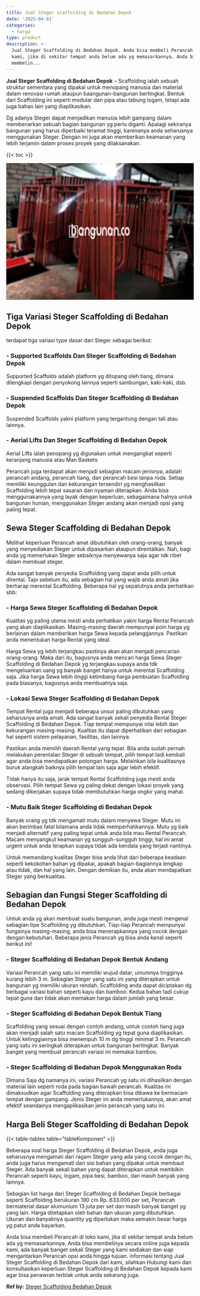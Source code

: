 ```yaml
---
title: Jual Steger Scaffolding di Bedahan Depok
date: '2025-04-01'
categories:
  - harga
type: product
description: >-
  Jual Steger Scaffolding di Bedahan Depok. Anda bisa membeli Perancah di toko
  kami, jika di sekitar tempat anda belum ada yg memasarkannya. Anda bisa
  membelin...
---
```


**Jual Steger Scaffolding di Bedahan Depok** – Scaffolding ialah sebuah struktur sementara yang dipakai untuk menopang manusia dan material dalam renovasi rumah ataupun baangunan-bangunan bertingkat. Bentuk dari Scaffolding ini seperti modular dan pipa atau tabung logam, tetapi ada juga bahan lain yang diaplikasikan.

Dg adanya Steger dapat menjadikan manusia lebih gampang dalam membenarkan sebuah bagian bangunan yg perlu diganti. Apalagi sekiranya bangunan yang harus diperbaiki teramat tinggi, karenanya anda seharusnya menggunakan Steger. Dengan ini juga akan memberikan keamanan yang lebih terjamin dalam proses proyek yang dilaksanakan.

{{< toc >}}

![Jual Steger Scaffolding di Bedahan Depok](/images/sewa-scaffolding-steger-05.png)

## Tiga Variasi Steger Scaffolding di Bedahan Depok

terdapat tiga variasi type dasar dari Steger sebagai berikut:

### \- Supported Scaffolds Dan Steger Scaffolding di Bedahan Depok

Supported Scaffolds adalah platform yg ditopang oleh tiang, dimana dilengkapi dengan penyokong lainnya seperti sambungan, kaki-kaki, dsb.

### \- Suspended Scaffolds Dan Steger Scaffolding di Bedahan Depok

Suspended Scaffolds yakni platform yang tergantung dengan tali atau lainnya.

### \- Aerial Lifts Dan Steger Scaffolding di Bedahan Depok

Aerial Lifts ialah penopang yg digunakan untuk mengangkat seperti keranjang manusia atau Man Baskets

Perancah juga terdapat akan menjadi sebagian macam jenisnya, adalah perancah andang, perancah tiang, dan perancah besi tanpa roda. Setiap memiliki keunggulan dan kekurangan tersendiri yg menghasilkan Scaffolding lebih tepat sasaran dan nyaman diterapkan. Anda bisa menggunakannya yang layak dengan keperluan, sebagaimana halnya untuk bangunan hunian, menggunakan Steger andang akan menjadi opsi yang paling tepat.

## Sewa Steger Scaffolding di Bedahan Depok

Melihat keperluan Perancah amat dibutuhkan oleh orang-orang, banyak yang menyediakan Steger untuk dipasarkan ataupun direntalkan. Nah, bagi anda yg memerlukan Steger sebaiknya menyewanya saja agar tdk ribet dalam membuat steger.

Ada sangat banyak penyedia Scaffolding yang dapat anda pilih untuk dirental. Tapi sebelum itu, ada sebagian hal yang wajib anda amati jika berharap merental Scaffolding. Beberapa hal yg sepatutnya anda perhatikan sbb:

### \- Harga Sewa Steger Scaffolding di Bedahan Depok

Kualitas yg paling utama mesti anda perhatikan yakni harga Rental Perancah yang akan diaplikasikan. Masing-masing daerah mempunyai poin harga yg berlainan dalam memberikan harga Sewa kepada pelanggannya. Pastikan anda menentukan harga Rental yang ideal.

Harga Sewa yg lebih terjangkau pastinya akan akan menjadi pencarian orang-orang. Maka dari itu, bagusnya anda mencari harga Sewa Steger Scaffolding di Bedahan Depok yg terjangkau supaya anda tdk mengeluarkan uang yg banyak banget hanya untuk merental Scaffolding saja. Jika harga Sewa lebih tinggi ketimbang harga pembuatan Scaffolding pada biasanya, bagusnya anda membuatnya saja.

### \- Lokasi Sewa Steger Scaffolding di Bedahan Depok

Tempat Rental juga menjadi beberapa unsur paling dibutuhkan yang seharusnya anda amati. Ada sangat banyak sekali penyedia Rental Steger Scaffolding di Bedahan Depok. Tiap tempat mempunyai nilai lebih dan kekurangan masing-masing. Kualitas itu dapat diperhatikan dari sebagian hal seperti sistem pelayanan, fasilitas, dan lainnya.

Pastikan anda memilih daerah Rental yang tepat. Bila anda sudah pernah melakukan perentalan Steger di sebuah tempat, pilih tempat tadi kembali agar anda bisa mendapatkan potongan harga. Melainkan bila kualitasnya buruk alangkah baiknya pilih tempat lain saja agar lebih efektif.

Tidak hanya itu saja, jarak tempat Rental Scaffolding juga mesti anda observasi. Pilih tempat Sewa yg paling dekat dengan lokasi proyek yang sedang dikerjakan supaya tidak membutuhkan harga ongkir yang mahal.

### \- Mutu Baik Steger Scaffolding di Bedahan Depok

Banyak orang yg tdk mengamati mutu dalam menyewa Steger. Mutu ini akan berimbas fatal bilamana anda tidak memperhatikannya. Mutu yg baik menjadi alternatif yang paling tepat untuk anda bila mau Rental Perancah. Macam menyangkut keamanan yg sungguh-sungguh tinggi, hal ini amat urgent untuk anda terapkan supaya tidak ada kendala yang terjadi nantinya.

Untuk memandang kualitas Steger bisa anda lihat dari beberapa keadaan seperti kekokohan bahan yg dipakai, apakah bagian-bagiannya lengkap atau tidak, dan hal yang lain. Dengan demikian itu, anda akan mendapatkan Steger yang berkualitas.

## Sebagian dan Fungsi Steger Scaffolding di Bedahan Depok

Untuk anda yg akan membuat suatu bangunan, anda juga mesti mengenal sebagian tipe Scaffolding yg dibutuhkan. Tiap-tiap Perancah mempunyai fungsinya masing-masing, anda bisa menerapkannya yang cocok dengan dengan kebutuhan. Beberapa jenis Perancah yg bisa anda kenal seperti berikut ini!

### \- Steger Scaffolding di Bedahan Depok Bentuk Andang

Variasi Perancah yang satu ini memiliki wujud datar, umumnya tingginya kurang lebih 3 m. Sebagian Steger yang satu ini yang diterapkan untuk bangunan yg memiliki ukuran rendah. Scaffolding anda dapat diciptakan dg berbagai variasi bahan seperti kayu dan bamboo. Kedua bahan tadi cukup tepat guna dan tidak akan memakan harga dalam jumlah yang besar.

### \- Steger Scaffolding di Bedahan Depok Bentuk Tiang

Scaffolding yang sesuai dengan contoh andang, untuk contoh tiang juga akan menjadi salah satu macam Scaffolding yg tepat guna diaplikasikan. Untuk ketinggiannya bisa menempuh 10 m dg tinggi minimal 3 m. Perancah yang satu ini seringkali diterapkan untuk bangunan bertingkat. Banyak banget yang membuat perancah variasi ini memakai bamboo.

### \- Steger Scaffolding di Bedahan Depok Menggunakan Roda

Dimana Saja dg namanya ini, variasi Perancah yg satu ini dihasilkan dengan material lain seperti roda pada bagian bawah perancah. Kualitas ini dimaksudkan agar Scaffolding yang diterapkan bisa dibawa ke bermacam tempat dengan gampang. Jenis Steger ini anda memerlukannya, akan amat efektif seandainya mengaplikasikan jenis perancah yang satu ini.

## Harga Beli Steger Scaffolding di Bedahan Depok

{{< table-tables table="tableKomponen" >}}

Beberapa soal harga Steger Scaffolding di Bedahan Depok, anda juga seharusnya mengamati dari ragam Steger yang ada yang cocok dengan itu, anda juga harus mengamati dari sisi bahan yang dipakai untuk membaut Steger. Ada banyak sekali bahan yang dapat diterapkan untuk membikin Perancah seperti kayu, logam, pipa besi, bamboo, dan masih banyak yang lainnya.

Sebagian list harga dari Steger Scaffolding di Bedahan Depok berbagai seperti Scaffolding berukuran 190 cm Rp. 633.000 per set, Perancah bermaterial dasar alumunium 13 juta per set dan masih banyak banget yg yang lain. Harga ditetapkan oleh bahan dan ukuran yang dibutuhkan. Ukuran dan banyaknya quantity yg diperlukan maka semakin besar harga yg patut anda bayarkan.

Anda bisa membeli Perancah di toko kami, jika di sekitar tempat anda belum ada yg memasarkannya. Anda bisa membelinya secara online juga kepada kami, ada banyak banget sekali Steger yang kami sediakan dan siap mengantarkan Perancah opsi anda hingga tujuan. informasi tentang Jual Steger Scaffolding di Bedahan Depok dari kami, silahkan Hubungi kami dan konsultasikan keperluan Steger Scaffolding di Bedahan Depok kepada kami agar bisa penawran terbiak untuk anda sekarang juga.

**Ref by:** [Steger Scaffolding Bedahan Depok](https://id.wikipedia.org/wiki/Steger)
